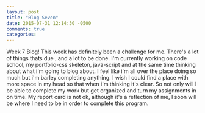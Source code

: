 ```yaml
---
layout: post
title: "Blog Seven"
date: 2015-07-31 12:14:30 -0500
comments: true
categories: 
---
```

Week 7 Blog! This week has definitely been a challenge for me. There's a lot of things thats due , and a lot to be done. I'm currently working on code school, my portfolio-css skeleton, java-script and at the same time thinking about what i'm going to blog about. I feel like i'm all over the place doing so much but i'm barley completing anything. I wish I could find a place with more space in my head so that when i'm thinking it's clear. So not only will I be able to complete my work but get organized and turn my assignments in on time. My report card is not ok, although it's a reflection of me, I soon will be where I need to be in order to complete this program.